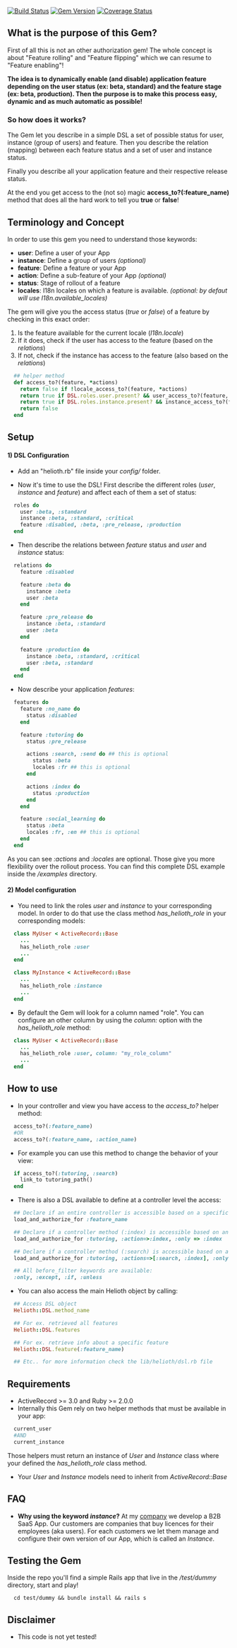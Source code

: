 [![Build Status](https://travis-ci.org/gmontard/helioth.svg?branch=v0.1.0)](https://travis-ci.org/gmontard/helioth)  [![Gem Version](https://badge.fury.io/rb/helioth.png)](http://badge.fury.io/for/rb/helioth) [![Coverage Status](https://img.shields.io/coveralls/gmontard/helioth.svg)](https://coveralls.io/r/gmontard/helioth?branch=master)


## What is the purpose of this Gem?

First of all this is not an other authorization gem!
The whole concept is about "Feature rolling" and "Feature flipping" which we can resume to "Feature enabling"!

**The idea is to dynamically enable (and disable) application feature depending on the user status (ex: beta, standard) and the feature stage (ex: beta, production). Then the purpose is to make this process easy, dynamic and as much automatic as possible!**

### So how does it works?

The Gem let you describe in a simple DSL a set of possible status for user, instance (group of users) and feature. Then you describe the relation (mapping) between each feature status and a set of user and instance status.

Finally you describe all your application feature and their respective release status.

At the end you get access to the (not so) magic **access_to?(:feature_name)** method that does all the hard work to tell you **true** or **false**!


## Terminology and Concept

In order to use this gem you need to understand those keywords:
- **user**: Define a user of your App
- **instance**: Define a group of users *(optional)*
- **feature**: Define a feature or your App
- **action**: Define a sub-feature of your App *(optional)*
- **status**: Stage of rollout of a feature
- **locales**: I18n locales on which a feature is available. *(optional: by defaut will use *I18n.available_locales*)*

The gem will give you the access status (*true* or *false*) of a feature by checking in this exact order:
1. Is the feature available for the current locale (*I18n.locale*)
2. If it does, check if the user has access to the feature (based on the *relations*)
3. If not, check if the instance has access to the feature (also based on the *relations*)

```ruby
  ## helper method
  def access_to?(feature, *actions)
    return false if !locale_access_to?(feature, *actions)
    return true if DSL.roles.user.present? && user_access_to?(feature, *actions)
    return true if DSL.roles.instance.present? && instance_access_to?(feature, *actions)
    return false
  end
```

## Setup

#### 1) DSL Configuration

- Add an "helioth.rb" file inside your *config/* folder.

- Now it's time to use the DSL!
First describe the different roles (*user*, *instance* and *feature*) and affect each of them a set of status:
```ruby
  roles do
    user :beta, :standard
    instance :beta, :standard, :critical
    feature :disabled, :beta, :pre_release, :production
  end
```

- Then describe the relations between *feature* status and *user* and *instance* status:
```ruby
  relations do
    feature :disabled

    feature :beta do
      instance :beta
      user :beta
    end

    feature :pre_release do
      instance :beta, :standard
      user :beta
    end

    feature :production do
      instance :beta, :standard, :critical
      user :beta, :standard
    end
  end
```

- Now describe your application *features*:
```ruby
  features do
    feature :no_name do
      status :disabled
    end

    feature :tutoring do
      status :pre_release

      actions :search, :send do ## this is optional
        status :beta
        locales :fr ## this is optional
      end

      actions :index do
        status :production
      end
    end

    feature :social_learning do
      status :beta
      locales :fr, :en ## this is optional
    end
  end
```
As you can see *:actions* and *:locales* are optional. Those give you more flexibility over the rollout process.
You can find this complete DSL example inside the */examples* directory.

#### 2) Model configuration

- You need to link the roles *user* and *instance* to your corresponding model.
In order to do that use the class method *has_helioth_role* in your corresponding models:
```ruby
  class MyUser < ActiveRecord::Base
    ...
    has_helioth_role :user
    ...
  end

  class MyInstance < ActiveRecord::Base
    ...
    has_helioth_role :instance
    ...
  end
```

- By default the Gem will look for a column named "role".
You can configure an other column by using the *column:* option with the *has_helioth_role* method:
 ```ruby
   class MyUser < ActiveRecord::Base
     ...
     has_helioth_role :user, column: "my_role_column"
     ...
   end
 ```


## How to use

- In your controller and view you have access to the *access_to?* helper method:
```ruby
  access_to?(:feature_name)
  #OR
  access_to?(:feature_name, :action_name)
```

- For example you can use this method to change the behavior of your view:
```ruby
  if access_to?(:tutoring, :search)
    link_to tutoring_path()
  end
```

- There is also a DSL available to define at a controller level the access:
```ruby
  ## Declare if an entire controller is accessible based on a specific feature
  load_and_authorize_for :feature_name

  ## Declare if a controller method (:index) is accessible based on an action (:index) related to a feature (:tutoring)
  load_and_authorize_for :tutoring, :action=>:index, :only => :index

  ## Declare if a controller method (:search) is accessible based on a multiple actions (:index, :search) related to a feature (:tutoring)
  load_and_authorize_for :tutoring, :actions=>[:search, :index], :only => :search

  ## All before_filter keywords are available:
  :only, :except, :if, :unless
```

- You can also access the main Helioth object by calling:
```ruby
  ## Access DSL object
  Helioth::DSL.method_name

  ## For ex. retrieved all features
  Helioth::DSL.features

  ## For ex. retrieve info about a specific feature
  Helioth::DSL.feature(:feature_name)

  ## Etc.. for more information check the lib/helioth/dsl.rb file
```

## Requirements

- ActiveRecord >= 3.0 and Ruby >= 2.0.0
- Internally this Gem rely on two helper methods that must be available in your app:
```ruby
  current_user
  #AND
  current_instance
```
Those helpers must return an instance of *User* and *Instance* class where your defined the *has_helioth_role* class method.

- Your *User* and *Instance* models need to inherit from *ActiveRecord::Base*


## FAQ
- **Why using the keyword *instance*?**
At my [company](http://www.vodeclic.com) we develop a B2B SaaS App. Our customers are companies that buy licences for their employees (aka users). For each customers we let them manage and configure their own version of our App, which is called an *Instance*.

## Testing the Gem
Inside the repo you'll find a simple Rails app that live in the */test/dummy* directory, start and play!
```system
  cd test/dummy && bundle install && rails s
```

## Disclaimer
- This code is not yet tested!
